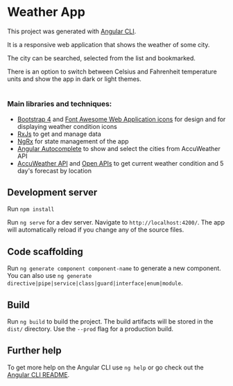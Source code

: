 # Weather App

This project was generated with [Angular CLI](https://github.com/angular/angular-cli).

It is a responsive web application that shows the weather of some city.

The city can be searched, selected from the list and bookmarked.

There is an option to switch between Celsius and Fahrenheit temperature units and show the app in dark or light themes.

#


### Main libraries and techniques:

- [Bootstrap 4](https://getbootstrap.com/docs/4.4/getting-started/introduction/) and [Font Awesome Web Application icons](https://fontawesome.com/) for design and for displaying weather condition icons
- [RxJs](https://angular.io/guide/rx-library) to get and manage data
- [NgRx](https://ngrx.io/) for state management of the app
- [Angular Autocomplete](https://www.npmjs.com/package/angular-ng-autocomplete) to show and select the cities from AccuWeather API 
- [AccuWeather API](https://developer.accuweather.com/) and [Open APIs](https://api.nasa.gov/) to get current weather condition and 5 day's forecast by location


## Development server

Run `npm install`

Run `ng serve` for a dev server. Navigate to `http://localhost:4200/`. The app will automatically reload if you change any of the source files.

## Code scaffolding

Run `ng generate component component-name` to generate a new component. You can also use `ng generate directive|pipe|service|class|guard|interface|enum|module`.

## Build

Run `ng build` to build the project. The build artifacts will be stored in the `dist/` directory. Use the `--prod` flag for a production build.

## Further help

To get more help on the Angular CLI use `ng help` or go check out the [Angular CLI README](https://github.com/angular/angular-cli/blob/master/README.md).
